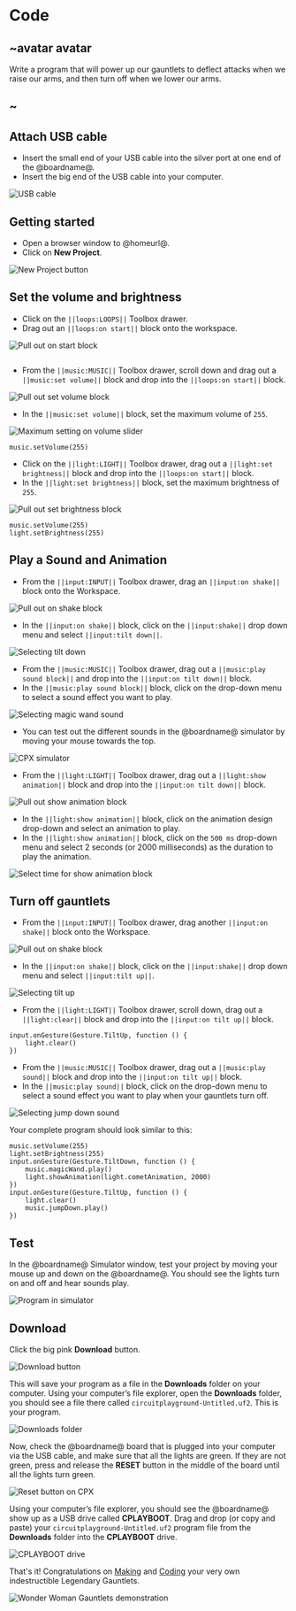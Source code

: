 # Code

## ~avatar avatar

Write a program that will power up our gauntlets to deflect attacks when we raise our arms, and then turn off when we lower our arms.

## ~

## Attach USB cable

* Insert the small end of your USB cable into the silver port at one end of the @boardname@.
* Insert the big end of the USB cable into your computer.

![USB cable](/static/cp/projects/wonder-woman-gauntlets/usb-cable.jpg)

## Getting started

* Open a browser window to @homeurl@.
* Click on **New Project**.

![New Project button](/static/cp/projects/wonder-woman-gauntlets/new-project.png)

## Set the volume and brightness

* Click on the ``||loops:LOOPS||`` Toolbox drawer.
* Drag out an ``||loops:on start||`` block onto the workspace.

![Pull out on start block](/static/cp/projects/wonder-woman-gauntlets/on-start.png)

```blocks
```

* From the ``||music:MUSIC||`` Toolbox drawer, scroll down and drag out a ``||music:set volume||`` block and drop into the ``||loops:on start||`` block.

![Pull out set volume block](/static/cp/projects/wonder-woman-gauntlets/set-volume.png)

* In the ``||music:set volume||`` block, set the maximum volume of `255`.

![Maximum setting on volume slider](/static/cp/projects/wonder-woman-gauntlets/max-volume.png)

```blocks
music.setVolume(255)
```

* Click on the ``||light:LIGHT||`` Toolbox drawer, drag out a ``||light:set brightness||`` block and drop into the ``||loops:on start||`` block.
* In the ``||light:set brightness||`` block, set the maximum brightness of `255`.

![Pull out set brightness block](/static/cp/projects/wonder-woman-gauntlets/set-brightness.png)

```blocks
music.setVolume(255)
light.setBrightness(255)
```

## Play a Sound and Animation

* From the ``||input:INPUT||`` Toolbox drawer, drag an ``||input:on shake||`` block onto the Workspace.

![Pull out on shake block](/static/cp/projects/wonder-woman-gauntlets/on-shake.png)

* In the ``||input:on shake||`` block, click on the ``||input:shake||`` drop down menu and select ``||input:tilt down||``.

![Selecting tilt down](/static/cp/projects/wonder-woman-gauntlets/tilt-down.png)

* From the ``||music:MUSIC||`` Toolbox drawer, drag out a ``||music:play sound block||`` and drop into the ``||input:on tilt down||`` block.
* In the ``||music:play sound block||`` block, click on the drop-down menu to select a sound effect you want to play.

![Selecting magic wand sound](/static/cp/projects/wonder-woman-gauntlets/play-sound1.png)

* You can test out the different sounds in the @boardname@ simulator by moving your mouse towards the top.

![CPX simulator](/static/cp/projects/wonder-woman-gauntlets/simulator.png)

* From the ``||light:LIGHT||`` Toolbox drawer, drag out a ``||light:show animation||`` block and drop into the ``||input:on tilt down||`` block.

![Pull out show animation block](/static/cp/projects/wonder-woman-gauntlets/show-animation.png)

* In the ``||light:show animation||`` block, click on the animation design drop-down and select an animation to play. 
* In the ``||light:show animation||`` block, click on the ``500 ms`` drop-down menu and select 2 seconds (or 2000 milliseconds) as the duration to play the animation.

![Select time for show animation block](/static/cp/projects/wonder-woman-gauntlets/show-animation-menu.png)

## Turn off gauntlets

* From the ``||input:INPUT||`` Toolbox drawer, drag another ``||input:on shake||`` block onto the Workspace.

![Pull out on shake block](/static/cp/projects/wonder-woman-gauntlets/on-shake.png)

* In the ``||input:on shake||`` block, click on the ``||input:shake||`` drop down menu and select ``||input:tilt up||``.

![Selecting tilt up](/static/cp/projects/wonder-woman-gauntlets/tilt-down.png)

* From the ``||light:LIGHT||`` Toolbox drawer, scroll down, drag out a ``||light:clear||`` block and drop into the ``||input:on tilt up||`` block.

```blocks
input.onGesture(Gesture.TiltUp, function () {
    light.clear()
})
```

* From the ``||music:MUSIC||`` Toolbox drawer, drag out a ``||music:play sound||`` block and drop into the ``||input:on tilt up||`` block.
* In the ``||music:play sound||`` block, click on the drop-down menu to select a sound effect you want to play when your gauntlets turn off.

![Selecting jump down sound](/static/cp/projects/wonder-woman-gauntlets/play-sound2.png)

Your complete program should look similar to this: 

```blocks
music.setVolume(255)
light.setBrightness(255)
input.onGesture(Gesture.TiltDown, function () {
    music.magicWand.play()
    light.showAnimation(light.cometAnimation, 2000)
})
input.onGesture(Gesture.TiltUp, function () {
    light.clear()
    music.jumpDown.play()
})
```

## Test

In the @boardname@ Simulator window, test your project by moving your mouse up and down on the @boardname@. You should see the lights turn on and off and hear sounds play. 

![Program in simulator](/static/cp/projects/wonder-woman-gauntlets/simulator.gif)

## Download

Click the big pink **Download** button.

![Download button](/static/cp/projects/wonder-woman-gauntlets/download.png)

This will save your program as a file in the **Downloads** folder on your computer. Using your computer’s file explorer, open the **Downloads** folder, you should see a file there called `circuitplayground-Untitled.uf2`. This is your program. 

![Downloads folder](/static/cp/projects/wonder-woman-gauntlets/downloads-folder.png)

Now, check the @boardname@ board that is plugged into your computer via the USB cable, and make sure that all the lights are green. If they are not green, press and release the **RESET** button in the middle of the board until all the lights turn green. 

![Reset button on CPX](/static/cp/projects/wonder-woman-gauntlets/cpx-reset.png)

Using your computer’s file explorer, you should see the @boardname@ show up as a USB drive called **CPLAYBOOT**. Drag and drop (or copy and paste) your `circuitplayground-Untitled.uf2` program file from the **Downloads** folder into the **CPLAYBOOT** drive. 

![CPLAYBOOT drive](/static/cp/projects/wonder-woman-gauntlets/cplayboot.png)

That's it! Congratulations on [Making](/projects/wonder-woman-gauntlets/make) and [Coding](#) your very own indestructible Legendary Gauntlets.

![Wonder Woman Gauntlets demonstration](/static/cp/projects/wonder-woman-gauntlets/bracers-demo.gif)